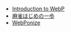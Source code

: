- [Introduction to WebP](http://1000ch.github.io/slide/webp)
- [麻雀はじめの一歩](http://1000ch.github.io/slide/mahjong)
- [WebPonize](http://1000ch.github.io/slide/webponize)
